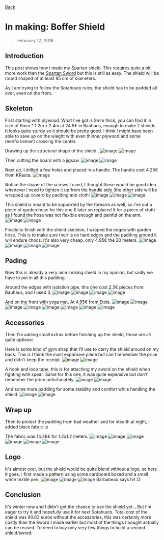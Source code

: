 [Back](index)

# In making: Boffer Shield
> February 12, 2018

## Introduction
This post shows how I made my Spartan shield. This requires quite a bit more work than the [Spartan Sword](first_boffer_sword.md) but this is still as easy.
The shield will be round shaped of at least 85 cm of diameters.

As I am trying to follow the Sotahuuto rules, the shield has to be padded all over, even on the front.



## Skeleton
First starting with plywood. What I've got is 9mm thick, you can find it in size of 9mm * 1.2m x 2.4m at 24.9€ in Bauhaus, enough to make 2 shields. It looks quite sturdy so it should be pretty good. I think I might have been able to save up on the wieght with even thinner plywood and some reenforcement crossing the center.

Drawing up the structural shape of the shield..
![image](/img/shield/IMG_3061.jpg)
![image](/img/shield/IMG_3065.jpg)

Then cutting the board with a jigsaw.
![image](/img/shield/IMG_3066.jpg)
![image](/img/shield/IMG_3072.jpg)

Next up, I drilled a few holes and placed in a handle. The handle cost 4.25€ from KRauta.
![image](/img/shield/IMG_3073.jpg)

Notice the shape of the screws I used, I thought these would be good idea whenever I need to tighten it up from the handle side (the other side will be wrapped up coverd by padding and cloth!
![image](/img/shield/IMG_3075.jpg)
![image](/img/shield/IMG_3076.jpg)
![image](/img/shield/IMG_3080.jpg)

This shield is meant to be supported by the forearm as well, so i've cut a piece of garden hose for this one (I later on replaced it for a piece of cloth as I found the hose was not flexible enough and painful on the arm.
![image](/img/shield/IMG_3082.jpg)
![image](/img/shield/IMG_3083.jpg)

Finally to finish with the shield skeleton, I wraped the edges with garden hose. This is to make sure their is no hard edges and the padding around it will endure chocs. It's also very cheap, only 4.95€ the 20 meters.
![image](/img/shield/IMG_3085.jpg)
![image](/img/shield/IMG_3086.jpg)
![image](/img/shield/IMG_3087.jpg)
![image](/img/shield/IMG_3088.jpg)

## Pading
Now this is already a very nice looking shield in my opinion, but sadly we have to put in all this padding.

Around the edges with isolation pipe, this one cost 2.5€ pieces from Bauhaus, and I used 3.
![image](/img/shield/IMG_3089.jpg)
![image](/img/shield/IMG_3090.jpg)
![image](/img/shield/IMG_3091.jpg)
![image](/img/shield/IMG_3092.jpg)

And on the front with yoga mat. At 4.95€ from Etola.
![image](/img/shield/IMG_3141.JPG)
![image](/img/shield/IMG_3142.JPG)
![image](/img/shield/IMG_3143.JPG)
![image](/img/shield/IMG_3144.JPG)
![image](/img/shield/IMG_3145.JPG)
![image](/img/shield/IMG_3146.JPG)
![image](/img/shield/IMG_3147.JPG)
![image](/img/shield/IMG_3148.JPG)

## Accessories
Then I'm adding small extras before finishing up the shield, those are all quite optional.

Here is some kind of gym strap that I'll use to carry the shield around on my back. This is I think the most expansive piece but can't remember the price and didn't keep the receipt.
![image](/img/shield/IMG_3103.jpg)
![image](/img/shield/IMG_3135.JPG)

A hook and loop tape, this is for attaching my sword on the shield when fighting with spear. Same for this one, it was quite expensive but don't remember the price unfortunately.
![image](/img/shield/IMG_3136.JPG)
![image](/img/shield/IMG_3137.JPG)

And some more padding for some stability and comfort while handling the shield.
![image](/img/shield/IMG_3138.JPG)
![image](/img/shield/IMG_3139.JPG)


## Wrap up
Then to protect the padding from bad weather and for stealth at night, I added black fabric :p

The fabric was 14.28€ for 1.2x1.2 meters.
![image](/img/shield/IMG_3149.JPG)
![image](/img/shield/IMG_3150.JPG)
![image](/img/shield/IMG_3151.JPG)
![image](/img/shield/IMG_3154.JPG)
![image](/img/shield/IMG_3160.JPG)
![image](/img/shield/IMG_3159.JPG)


## Logo
It's almost over, but the shield would be quite blend without a logo, so here it goes. I first made a pattern using some cardboard boxed and a small white textile pen.
![image](/img/shield/IMG_3568.JPG)
![image](/img/shield/IMG_3570.JPG)
![image](/img/shield/IMG_3571.JPG)
Barbabeau says hi! :D

## Conclusion
It's winter now and I didn't get the chance to use the shield yet... But i'm eager to try it and hopefully use it for next Sotahuuto.
Total cost of the shield was 60.83 euros without the accessories, this was certainly more costly than the Sword I made earlier but most of the things I bought actually can be reused. I'd need to buy only very few things to build a second shield/sword.